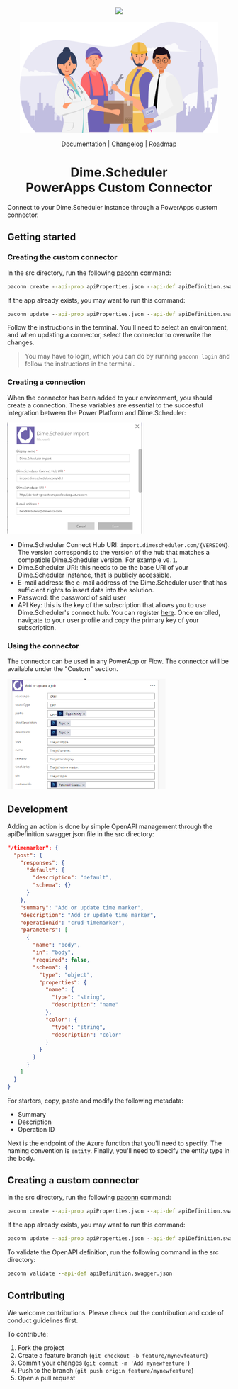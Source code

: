<div align="center">
<img src="https://cdn.dimescheduler.com/dime-scheduler/Dime.Scheduler-Black.svg" height="100px" />
</div>

<p align="center">
    <img src="assets/connector.svg?raw=true" height=250>
</p>

<p align="center">
  <a href="https://docs.dimescheduler.com">Documentation</a> |
  <a href="https://docs.dimescheduler.com/history">Changelog</a> |
  <a href="https://docs.dimescheduler.com/roadmap">Roadmap</a>
</p>

<h1 align="center">Dime.Scheduler <br /> PowerApps Custom Connector</h1>

Connect to your Dime.Scheduler instance through a PowerApps custom connector.

## Getting started

### Creating the custom connector

In the src directory, run the following [paconn](https://docs.microsoft.com/en-us/connectors/custom-connectors/paconn-cli) command:

```cmd
paconn create --api-prop apiProperties.json --api-def apiDefinition.swagger.json --icon icon.png
```

If the app already exists, you may want to run this command:

```cmd
paconn update --api-prop apiProperties.json --api-def apiDefinition.swagger.json
```

Follow the instructions in the terminal. You'll need to select an environment, and when updating a connector, select the connector to overwrite the changes.

> You may have to login, which you can do by running `paconn login` and follow the instructions in the terminal.
> 
### Creating a connection

When the connector has been added to your environment, you should create a connection. These variables are essential to the succesful integration between the Power Platform and Dime.Scheduler:

<img src="assets/connection.png?raw=true" height="250px">

- Dime.Scheduler Connect Hub URI: `import.dimescheduler.com/{VERSION}`. The version corresponds to the version of the hub that matches a compatible Dime.Scheduler version. For example `v0.1`.
- Dime.Scheduler URI: this needs to be the base URI of your Dime.Scheduler instance, that is publicly accessible.
- E-mail address: the e-mail address of the Dime.Scheduler user that has sufficient rights to insert data into the solution.
- Password: the password of said user
- API Key: this is the key of the subscription that allows you to use Dime.Scheduler's connect hub. You can register [here](https://apim-dimescheduler.developer.azure-api.net). Once enrolled, navigate to your user profile and copy the primary key of your subscription.

### Using the connector

The connector can be used in any PowerApp or Flow. The connector will be available under the "Custom" section. 

<img src="assets/flow.png?raw=true" height="250px">

## Development

Adding an action is done by simple OpenAPI management through the apiDefinition.swagger.json file in the src directory:

```json
"/timemarker": {
  "post": {
    "responses": {
      "default": {
        "description": "default",
        "schema": {}
      }
    },
    "summary": "Add or update time marker",
    "description": "Add or update time marker",
    "operationId": "crud-timemarker",
    "parameters": [
      {
        "name": "body",
        "in": "body",
        "required": false,
        "schema": {
          "type": "object",
          "properties": {
            "name": {
              "type": "string",
              "description": "name"
            },
            "color": {
              "type": "string",
              "description": "color"
            }
          }
        }
      }
    ]
  }
}
```

For starters, copy, paste and modify the following metadata:
- Summary
- Description
- Operation ID

Next is the endpoint of the Azure function that you'll need to specify. The naming convention is `entity`. Finally, you'll need to specify the entity type in the body.

## Creating a custom connector

In the src directory, run the following [paconn](https://docs.microsoft.com/en-us/connectors/custom-connectors/paconn-cli) command:

```cmd
paconn create --api-prop apiProperties.json --api-def apiDefinition.swagger.json --icon icon.png
```

If the app already exists, you may want to run this command:

```cmd
paconn update --api-prop apiProperties.json --api-def apiDefinition.swagger.json
```

To validate the OpenAPI definition, run the following command in the src directory:

```cmd
paconn validate --api-def apiDefinition.swagger.json
```

## Contributing

We welcome contributions. Please check out the contribution and code of conduct guidelines first.

To contribute:

1. Fork the project
2. Create a feature branch (`git checkout -b feature/mynewfeature`)
3. Commit your changes (`git commit -m 'Add mynewfeature'`)
4. Push to the branch (`git push origin feature/mynewfeature`)
5. Open a pull request
